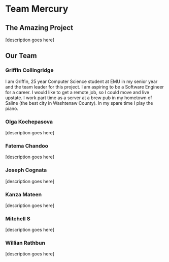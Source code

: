 # Team Mercury



## The Amazing Project
[description goes here]



## Our Team
### Griffin Collingridge
I am Griffin, 25 year Computer Science student at EMU in my senior year and the team leader for this project. I am aspiring to be a Software Engineer for a career.
I would like to get a remote job, so I could move and live upstate. I work part time as a server at a brew pub in my hometown of Saline (the best city in Washtenaw County).
In my spare time I play the piano.

### Olga Kochepasova
[description goes here]

### Fatema Chandoo
[description goes here]

### Joseph Cognata
[description goes here]

### Kanza Mateen
[description goes here]

### Mitchell S
[description goes here]

### Willian Rathbun
[description goes here]
